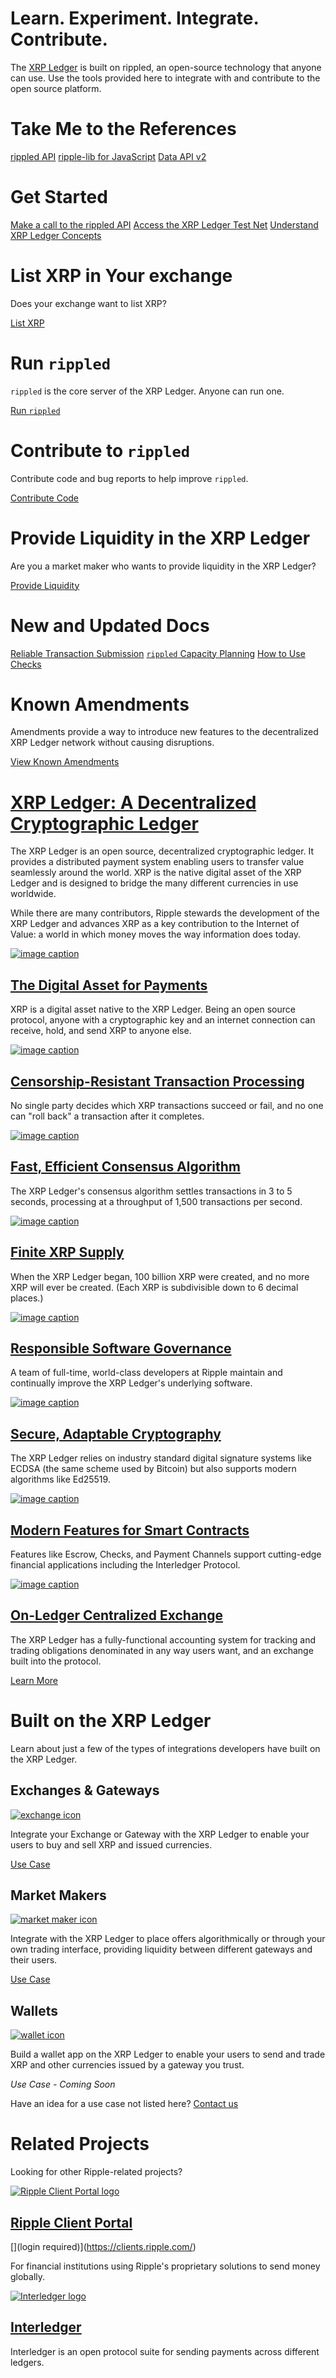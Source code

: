 # Learn. Experiment. Integrate. Contribute.

The [XRP Ledger](#) is built on rippled, an open-source technology that anyone can use. Use the tools provided here to integrate with and contribute to the open source platform.

<!--{# six primary promo modules #}-->
# Take Me to the References

[rippled API](#)
[ripple-lib for JavaScript](#)
[Data API v2](#)


# Get Started

[Make a call to the rippled API](#)
[Access the XRP Ledger Test Net](#)
[Understand XRP Ledger Concepts](#)


# List XRP in Your exchange

Does your exchange want to list XRP?

[List XRP](x)


# Run `rippled`

`rippled` is the core server of the XRP Ledger. Anyone can run one.

[Run `rippled`](x)


# Contribute to `rippled`

Contribute code and bug reports to help improve `rippled`.

[Contribute Code](x)


# Provide Liquidity in the XRP Ledger

Are you a market maker who wants to provide liquidity in the XRP Ledger?
<!--{# this use case ID'd by SMEs is for a market maker providing liquidity - this is different from a gateway issuing currency, correct? Per SMEs, the gateway is for phase 2#}-->
[Provide Liquidity](x)


<!--{# two secondary promo modules #}-->
# New and Updated Docs

[Reliable Transaction Submission](x)
[`rippled` Capacity Planning](x)
[How to Use Checks](x)


# Known Amendments

Amendments provide a way to introduce new features to the decentralized XRP Ledger network without causing disruptions.

[View Known Amendments]()


<!--{# XRP Ledger Intro #}-->
# [XRP Ledger: A Decentralized Cryptographic Ledger](x)

The XRP Ledger is an open source, decentralized cryptographic ledger. It provides a distributed payment system enabling users to transfer value seamlessly around the world. XRP is the native digital asset of the XRP Ledger and is designed to bridge the many different currencies in use worldwide. 

While there are many contributors, Ripple stewards the development of the XRP Ledger and advances XRP as a key contribution to the Internet of Value: a world in which money moves the way information does today.

[![image caption](img/image.png)](img/image.png)

## [The Digital Asset for Payments](x)

XRP is a digital asset native to the XRP Ledger. Being an open source protocol, anyone with a cryptographic key and an internet connection can receive, hold, and send XRP to anyone else.

[![image caption](img/image.png)](img/image.png)

## [Censorship-Resistant Transaction Processing](x)

No single party decides which XRP transactions succeed or fail, and no one can "roll back" a transaction after it completes.


[![image caption](img/image.png)](img/image.png)

## [Fast, Efficient Consensus Algorithm](x)

The XRP Ledger's consensus algorithm settles transactions in 3 to 5 seconds, processing at a throughput of 1,500 transactions per second.


[![image caption](img/image.png)](img/image.png)

## [Finite XRP Supply](x)

When the XRP Ledger began, 100 billion XRP were created, and no more XRP will ever be created. (Each XRP is subdivisible down to 6 decimal places.)


[![image caption](img/image.png)](img/image.png)

## [Responsible Software Governance](x)

A team of full-time, world-class developers at Ripple maintain and continually improve the XRP Ledger's underlying software.


[![image caption](img/image.png)](img/image.png)

## [Secure, Adaptable Cryptography](x)

The XRP Ledger relies on industry standard digital signature systems like ECDSA (the same scheme used by Bitcoin) but also supports modern algorithms like Ed25519.


[![image caption](img/image.png)](img/image.png)

## [Modern Features for Smart Contracts](x)

Features like Escrow, Checks, and Payment Channels support cutting-edge financial applications including the Interledger Protocol.


[![image caption](img/image.png)](img/image.png)

## [On-Ledger Centralized Exchange](x)

The XRP Ledger has a fully-functional accounting system for tracking and trading obligations denominated in any way users want, and an exchange built into the protocol.

[Learn More](x)


<!--{# You're in Great Company -- still in review with Marcos, Warren, and Nik #}-->
# Built on the XRP Ledger

Learn about just a few of the types of integrations developers have built on the XRP Ledger.

## Exchanges & Gateways

[![exchange icon](img/exchange.png)](img/exchange.png)

Integrate your Exchange or Gateway with the XRP Ledger to enable your users to buy and sell XRP and issued currencies.

[Use Case](x)

## Market Makers

[![market maker icon](img/market-maker.png)](img/market-maker.png)

Integrate with the XRP Ledger to place offers algorithmically or through your own trading interface, providing liquidity between different gateways and their users.

[Use Case](x)

## Wallets

[![wallet icon](img/wallet.png)](img/wallet.png)

Build a wallet app on the XRP Ledger to enable your users to send and trade XRP and other currencies issued by a gateway you trust.

_Use Case - Coming Soon_

Have an idea for a use case not listed here? [Contact us](projectlotus@ripple.com) <!--{# something like this - but these ideas should go to them, not to the doc team? #}-->

<!--{# Related Projects promo modules #}-->
# Related Projects

Looking for other Ripple-related projects?

[![Ripple Client Portal logo](img/rcp-logo.png)](img/rcp-logo.png)

## [Ripple Client Portal](https://clients.ripple.com/) <!--{# open in new tab. display open in new tab icon. #}-->
[](login required)](https://clients.ripple.com/)

For financial institutions using Ripple's proprietary solutions to send money globally.


[![Interledger logo](img/interledger-logo.png)](img/interledger-logo.png)

## [Interledger](https://interledger.org/) <!--{# open in new tab. display open in new tab icon. #}-->

Interledger is an open protocol suite for sending payments across different ledgers.
<!--stackedit_data:
eyJoaXN0b3J5IjpbLTE2NTk5MjUwLC0xNDY4MjgzMTE1LDEwMT
k1OTYxOTMsLTE3MjUwOTAzNzcsNzYzNjk2NzQsLTM4OTM1NTIx
NCw1MTEyNDE4NDMsLTIxMDQyOTczMzcsOTMwMDM0NDQzXX0=
-->